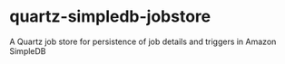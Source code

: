 quartz-simpledb-jobstore
========================

A Quartz job store for persistence of job details and triggers in Amazon SimpleDB
